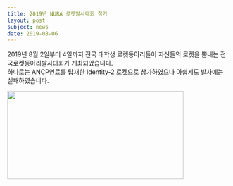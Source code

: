 ```yaml
---
title: 2019년 NURA 로켓발사대회 참가
layout: post
subject: news
date: 2019-08-06
---
```

2019년 8월 2일부터 4일까지 전국 대학생 로켓동아리들이 자신들의 로켓을 뽐내는 전국로켓동아리발사대회가 개최되었습니다.<br/>
하나로는 ANCP연료를 탑재한 Identity-2 로켓으로 참가하였으나 아쉽게도 발사에는 실패하였습니다.

<img src="https://github.com/InhaeSong/hanaro.github.io/blob/master/assets/2019NURA.png?raw=true" width="400" height="200"/><br/>
